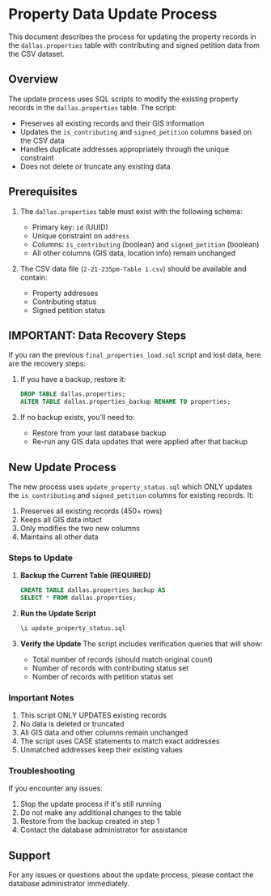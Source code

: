# Property Data Update Process

This document describes the process for updating the property records in the `dallas.properties` table with contributing and signed petition data from the CSV dataset.

## Overview

The update process uses SQL scripts to modify the existing property records in the `dallas.properties` table. The script:
- Preserves all existing records and their GIS information
- Updates the `is_contributing` and `signed_petition` columns based on the CSV data
- Handles duplicate addresses appropriately through the unique constraint
- Does not delete or truncate any existing data

## Prerequisites

1. The `dallas.properties` table must exist with the following schema:
   - Primary key: `id` (UUID)
   - Unique constraint on `address`
   - Columns: `is_contributing` (boolean) and `signed_petition` (boolean)
   - All other columns (GIS data, location info) remain unchanged

2. The CSV data file (`2-21-235pm-Table 1.csv`) should be available and contain:
   - Property addresses
   - Contributing status
   - Signed petition status

## IMPORTANT: Data Recovery Steps

If you ran the previous `final_properties_load.sql` script and lost data, here are the recovery steps:

1. If you have a backup, restore it:
   ```sql
   DROP TABLE dallas.properties;
   ALTER TABLE dallas.properties_backup RENAME TO properties;
   ```

2. If no backup exists, you'll need to:
   - Restore from your last database backup
   - Re-run any GIS data updates that were applied after that backup

## New Update Process

The new process uses `update_property_status.sql` which ONLY updates the `is_contributing` and `signed_petition` columns for existing records. It:

1. Preserves all existing records (450+ rows)
2. Keeps all GIS data intact
3. Only modifies the two new columns
4. Maintains all other data

### Steps to Update

1. **Backup the Current Table (REQUIRED)**
   ```sql
   CREATE TABLE dallas.properties_backup AS 
   SELECT * FROM dallas.properties;
   ```

2. **Run the Update Script**
   ```sql
   \i update_property_status.sql
   ```

3. **Verify the Update**
   The script includes verification queries that will show:
   - Total number of records (should match original count)
   - Number of records with contributing status set
   - Number of records with petition status set

### Important Notes

1. This script ONLY UPDATES existing records
2. No data is deleted or truncated
3. All GIS data and other columns remain unchanged
4. The script uses CASE statements to match exact addresses
5. Unmatched addresses keep their existing values

### Troubleshooting

If you encounter any issues:
1. Stop the update process if it's still running
2. Do not make any additional changes to the table
3. Restore from the backup created in step 1
4. Contact the database administrator for assistance

## Support

For any issues or questions about the update process, please contact the database administrator immediately.
